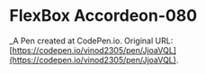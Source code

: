 # FlexBox Accordeon-080
 _A Pen created at CodePen.io. Original URL: [https://codepen.io/vinod2305/pen/JjoaVQL](https://codepen.io/vinod2305/pen/JjoaVQL).

 